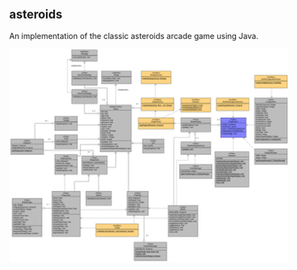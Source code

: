 ## asteroids

An implementation of the classic asteroids arcade game using Java.

![The asteroids UML architecture](report-UML.png)
